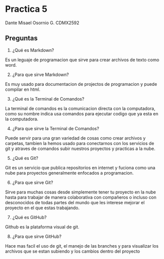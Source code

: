 <!--


5. Agrega el cambio al stage de tu repositorio.
6. Crea un commit que tenga el mensaje "Agregando enlace y contenido de la Práctica 5".
7. Sube el cambio del repositorio local al remoto. -->

# Practica 5
Dante Misael Osornio G. CDMX2592

## Preguntas

1. ¿Qué es Markdown?

Es un leguaje de programacion que sirve para crear archivos de texto como word.

2. ¿Para que sirve Markdown?

 Es muy usado para documentacion de projectos de programacion y puede compilar en html.

3. ¿Qué es la Terminal de Comandos?

La terminal de comandos es la comunicacion directa con la computadora, como su nombre indica usa comandos para ejecutar codigo que ya esta en la computadora.

4. ¿Para que sirve la Terminal de Comandos?

Puede servir para una gran variedad de cosas como crear archivos y carpetas, tambien la hemos usado para conectarnos con los servicios de git y atraves de comandos subir nuestros proyectos y practicas a la nube. 

5. ¿Qué es Git?

Git es un servicio que publica repositorios en internet y fuciona como una nube para proyectos generalmente enfocados a programacion.

6. ¿Para que sirve Git?

Sirve para muchas cosas desde simplemente tener tu proyecto en la nube hasta para trabajar de manera colaborativa con compañeros o incluso con desconocidos de todas partes del mundo que les interese mejorar el proyecto en el que estas trabajando.

7. ¿Qué es GitHub?

Github es la plataforma visual de git.

8. ¿Para que sirve GitHub?

Hace mas facil el uso de git, el manejo de las branches y para visualizar los archivos que se estan subiendo y los cambios dentro del proyecto
